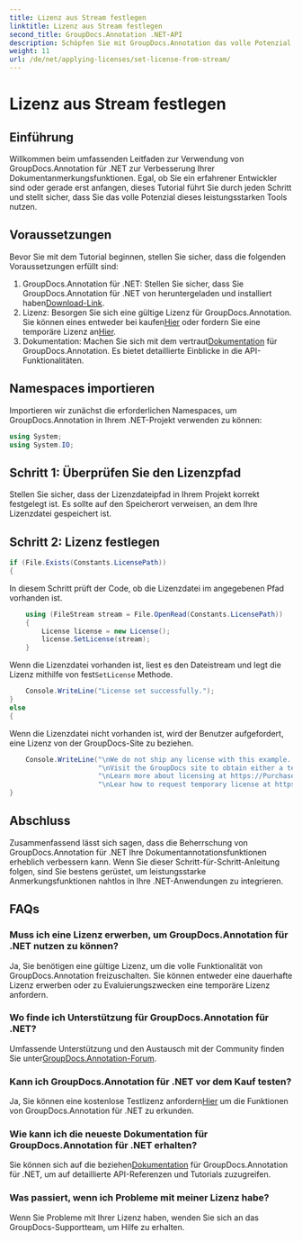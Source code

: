 ```yaml
---
title: Lizenz aus Stream festlegen
linktitle: Lizenz aus Stream festlegen
second_title: GroupDocs.Annotation .NET-API
description: Schöpfen Sie mit GroupDocs.Annotation das volle Potenzial der Dokumentanmerkung in .NET aus. Befolgen Sie unsere Schritt-für-Schritt-Anleitung für eine nahtlose Integration.
weight: 11
url: /de/net/applying-licenses/set-license-from-stream/
---
```


# Lizenz aus Stream festlegen

## Einführung
Willkommen beim umfassenden Leitfaden zur Verwendung von GroupDocs.Annotation für .NET zur Verbesserung Ihrer Dokumentanmerkungsfunktionen. Egal, ob Sie ein erfahrener Entwickler sind oder gerade erst anfangen, dieses Tutorial führt Sie durch jeden Schritt und stellt sicher, dass Sie das volle Potenzial dieses leistungsstarken Tools nutzen.
## Voraussetzungen
Bevor Sie mit dem Tutorial beginnen, stellen Sie sicher, dass die folgenden Voraussetzungen erfüllt sind:
1.  GroupDocs.Annotation für .NET: Stellen Sie sicher, dass Sie GroupDocs.Annotation für .NET von heruntergeladen und installiert haben[Download-Link](https://releases.groupdocs.com/annotation/net/).
2.  Lizenz: Besorgen Sie sich eine gültige Lizenz für GroupDocs.Annotation. Sie können eines entweder bei kaufen[Hier](https://purchase.groupdocs.com/buy) oder fordern Sie eine temporäre Lizenz an[Hier](https://purchase.groupdocs.com/temporary-license/).
3.  Dokumentation: Machen Sie sich mit dem vertraut[Dokumentation](https://tutorials.groupdocs.com/annotation/net/) für GroupDocs.Annotation. Es bietet detaillierte Einblicke in die API-Funktionalitäten.

## Namespaces importieren
Importieren wir zunächst die erforderlichen Namespaces, um GroupDocs.Annotation in Ihrem .NET-Projekt verwenden zu können:
```csharp
using System;
using System.IO;
```

## Schritt 1: Überprüfen Sie den Lizenzpfad
Stellen Sie sicher, dass der Lizenzdateipfad in Ihrem Projekt korrekt festgelegt ist. Es sollte auf den Speicherort verweisen, an dem Ihre Lizenzdatei gespeichert ist.
## Schritt 2: Lizenz festlegen
```csharp
if (File.Exists(Constants.LicensePath))
{
```
In diesem Schritt prüft der Code, ob die Lizenzdatei im angegebenen Pfad vorhanden ist.
```csharp
    using (FileStream stream = File.OpenRead(Constants.LicensePath))
    {
        License license = new License();
        license.SetLicense(stream);
    }
```
 Wenn die Lizenzdatei vorhanden ist, liest es den Dateistream und legt die Lizenz mithilfe von fest`SetLicense` Methode.
```csharp
    Console.WriteLine("License set successfully.");
}
else
{
```
Wenn die Lizenzdatei nicht vorhanden ist, wird der Benutzer aufgefordert, eine Lizenz von der GroupDocs-Site zu beziehen.
```csharp
    Console.WriteLine("\nWe do not ship any license with this example. " +
                      "\nVisit the GroupDocs site to obtain either a temporary or permanent license. " +
                      "\nLearn more about licensing at https://Purchase.groupdocs.com/faqs/licensing. " +
                      "\nLear how to request temporary license at https://Purchase.groupdocs.com/temporary-license.");
}
```

## Abschluss
Zusammenfassend lässt sich sagen, dass die Beherrschung von GroupDocs.Annotation für .NET Ihre Dokumentannotationsfunktionen erheblich verbessern kann. Wenn Sie dieser Schritt-für-Schritt-Anleitung folgen, sind Sie bestens gerüstet, um leistungsstarke Anmerkungsfunktionen nahtlos in Ihre .NET-Anwendungen zu integrieren.
## FAQs
### Muss ich eine Lizenz erwerben, um GroupDocs.Annotation für .NET nutzen zu können?
Ja, Sie benötigen eine gültige Lizenz, um die volle Funktionalität von GroupDocs.Annotation freizuschalten. Sie können entweder eine dauerhafte Lizenz erwerben oder zu Evaluierungszwecken eine temporäre Lizenz anfordern.
### Wo finde ich Unterstützung für GroupDocs.Annotation für .NET?
 Umfassende Unterstützung und den Austausch mit der Community finden Sie unter[GroupDocs.Annotation-Forum](https://forum.groupdocs.com/c/annotation/10).
### Kann ich GroupDocs.Annotation für .NET vor dem Kauf testen?
 Ja, Sie können eine kostenlose Testlizenz anfordern[Hier](https://releases.groupdocs.com/) um die Funktionen von GroupDocs.Annotation für .NET zu erkunden.
### Wie kann ich die neueste Dokumentation für GroupDocs.Annotation für .NET erhalten?
 Sie können sich auf die beziehen[Dokumentation](https://tutorials.groupdocs.com/annotation/net/) für GroupDocs.Annotation für .NET, um auf detaillierte API-Referenzen und Tutorials zuzugreifen.
### Was passiert, wenn ich Probleme mit meiner Lizenz habe?
Wenn Sie Probleme mit Ihrer Lizenz haben, wenden Sie sich an das GroupDocs-Supportteam, um Hilfe zu erhalten.